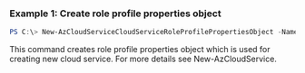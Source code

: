 ### Example 1: Create role profile properties object
```powershell
PS C:\> New-AzCloudServiceCloudServiceRoleProfilePropertiesObject -Name 'ContosoFrontEnd' -SkuName 'Standard_D1_v2' -SkuTier 'Standard' -SkuCapacity 2
```
This command creates role profile properties object which is used for creating new cloud service. For more details see New-AzCloudService.